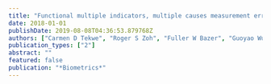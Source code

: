 ```yaml
---
title: "Functional multiple indicators, multiple causes measurement error models"
date: 2018-01-01
publishDate: 2019-08-08T04:36:53.879768Z
authors: ["Carmen D Tekwe", "Roger S Zoh", "Fuller W Bazer", "Guoyao Wu", "Raymond J Carroll"]
publication_types: ["2"]
abstract: ""
featured: false
publication: "*Biometrics*"
---
```


